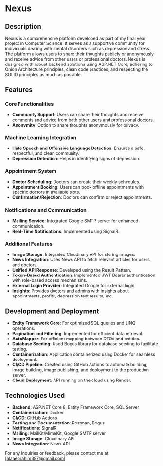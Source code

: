 # Nexus

## Description
Nexus is a comprehensive platform developed as part of my final year project in Computer Science. It serves as a supportive community for individuals dealing with mental disorders such as depression and stress. The platform allows users to share their thoughts publicly or anonymously and receive advice from other users or professional doctors. Nexus is designed with robust backend solutions using ASP.NET Core, adhering to Onion Architecture principles, clean code practices, and respecting the SOLID principles as much as possible.

## Features

### Core Functionalities
- **Community Support**: Users can share their thoughts and receive comments and advice from both other users and professional doctors.
- **Anonymity**: Option to share thoughts anonymously for privacy.

### Machine Learning Integration
- **Hate Speech and Offensive Language Detection**: Ensures a safe, respectful, and clean community.
- **Depression Detection**: Helps in identifying signs of depression.

### Appointment System
- **Doctor Scheduling**: Doctors can create their weekly schedules.
- **Appointment Booking**: Users can book offline appointments with specific doctors in available slots.
- **Confirmation/Rejection**: Doctors can confirm or reject appointments.

### Notifications and Communication
- **Mailing Service**: Integrated Google SMTP server for enhanced communication.
- **Real-Time Notifications**: Implemented using SignalR.

### Additional Features
- **Image Storage**: Integrated Cloudinary API for storing images.
- **News Integration**: Uses News API to fetch relevant articles for users and doctors.
- **Unified API Response**: Developed using the Result Pattern.
- **Token-Based Authentication**: Implemented JWT Bearer authentication with role-based access mechanisms.
- **External Login Provider**: Integrated Google for external login.
- **Insights**: Provides doctors and admins with insights about appointments, profits, depression test results, etc.

## Development and Deployment
- **Entity Framework Core**: For optimized SQL queries and LINQ operations.
- **Pagination and Filtering**: Implemented for efficient data retrieval.
- **AutoMapper**: For efficient mapping between DTOs and entities.
- **Database Seeding**: Used Bogus library for database seeding to facilitate testing.
- **Containerization**: Application containerized using Docker for seamless deployment.
- **CI/CD Pipeline**: Created using GitHub Actions to automate building, image building, image publishing, and deployment to the production server.
- **Cloud Deployment**: API running on the cloud using Render.

## Technologies Used
- **Backend**: ASP.NET Core 8, Entity Framework Core, SQL Server
- **Containerization**: Docker
- **CI/CD**: GitHub Actions
- **Testing and Documentation**: Postman, Bogus
- **Notifications**: SignalR
- **Mailing**: MailKit/MimeKit, Google SMTP server
- **Image Storage**: Cloudinary API
- **News Integration**: News API

For any inquiries or feedback, please contact me at [alaaebrahim387@gmail.com].
